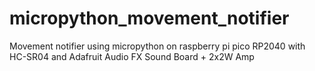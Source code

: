 # micropython_movement_notifier
Movement notifier using micropython on raspberry pi pico RP2040 with HC-SR04 and Adafruit Audio FX Sound Board + 2x2W Amp
